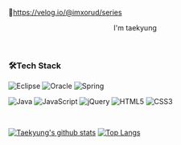 
🔗https://velog.io/@imxorud/series
<!--
**taekyungna/taekyungna** is a ✨ _special_ ✨ repository because its `README.md` (this file) appears on your GitHub profile.

Here are some ideas to get you started:

- 🔭 I’m currently working on ...
- 🌱 I’m currently learning ...
- 👯 I’m looking to collaborate on ...
- 🤔 I’m looking for help with ...
- 💬 Ask me about ...
- 📫 How to reach me: ...
- 😄 Pronouns: ...
- ⚡ Fun fact: ...
-->
<style>
header{
 background-image:url('git-bg.png')

}
</style>

<header>
I'm taekyung
</header>

<h3>🛠️Tech Stack</h3>

 ![Eclipse](https://img.shields.io/badge/Eclipse-FE7A16.svg?style=for-the-badge&logo=Eclipse&logoColor=white)  ![Oracle](https://img.shields.io/badge/Oracle-F80000?style=for-the-badge&logo=oracle&logoColor=white) ![Spring](https://img.shields.io/badge/spring-%236DB33F.svg?style=for-the-badge&logo=spring&logoColor=white)
 
 ![Java](https://img.shields.io/badge/java-%23ED8B00.svg?style=for-the-badge&logo=java&logoColor=white)
 ![JavaScript](https://img.shields.io/badge/javascript-%23323330.svg?style=for-the-badge&logo=javascript&logoColor=%23F7DF1E) ![jQuery](https://img.shields.io/badge/jquery-%230769AD.svg?style=for-the-badge&logo=jquery&logoColor=white) ![HTML5](https://img.shields.io/badge/html5-%23E34F26.svg?style=for-the-badge&logo=html5&logoColor=white) ![CSS3](https://img.shields.io/badge/css3-%231572B6.svg?style=for-the-badge&logo=css3&logoColor=white)
  
 <br> 

[![Taekyung's github stats](https://github-readme-stats.vercel.app/api?username=taekyungna&count_private=true&custom_title=Taekyung's&nbsp;github&nbsp;🎀&border_color=f7cac9&title_color=F2A6A4&text_color=777)](https://github.com/anuraghazra/github-readme-stats) [![Top Langs](https://github-readme-stats.vercel.app/api/top-langs/?username=taekyungna&layout=compact&custom_title=My&nbsp;Language&nbsp;&bg_color=FBE2E1&border_color=FBE2E1&title_color=777&text_color=777)](https://github.com/anuraghazra/github-readme-stats)



